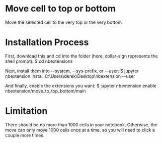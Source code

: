 # Move cell to top or bottom

Move the selected cell to the very top or the very bottom

# Installation Process

First, download this and cd into the folder (here, dollar-sign represents the shell prompt):
$ cd nbextensions

Next, install them into --system, --sys-prefix, or --user:
$ jupyter nbextension install C:\Users\derek\Desktop\nbextension --user

And finally, enable the extensions you want:
$ jupyter nbextension enable nbextension/move_to_top_bottom/main

# Limitation
There should be no more than 1000 cells in your notebook. Otherwise, the move can only move 1000 cells once at a time, so you will need to click a couple more times.
